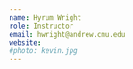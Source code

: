 ```yaml
---
name: Hyrum Wright
role: Instructor
email: hwright@andrew.cmu.edu
website: 
#photo: kevin.jpg
---
```



